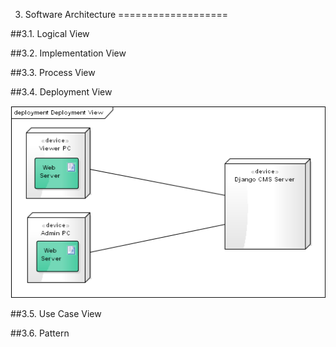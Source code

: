 3. Software Architecture
===================



##3.1. Logical View



##3.2. Implementation View

##3.3. Process View 

##3.4. Deployment View

![](/ESOF-docs/images/dv.png)

##3.5. Use Case View


##3.6. Pattern



